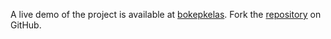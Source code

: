 A live demo of the project is available at [bokepkelas](https://bokepkelas.pages.dev).
Fork the [repository](https://github.com/untaokeroa) on GitHub.